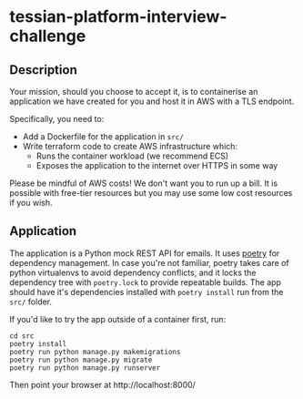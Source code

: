# tessian-platform-interview-challenge

## Description

Your mission, should you choose to accept it, is to containerise an application
we have created for you and host it in AWS with a TLS endpoint.

Specifically, you need to:

- Add a Dockerfile for the application in `src/`
- Write terraform code to create AWS infrastructure which:
   - Runs the container workload (we recommend ECS)
   - Exposes the application to the internet over HTTPS in some way

Please be mindful of AWS costs! We don't want you to run up a bill. It is
possible with free-tier resources but you may use some low cost resources if
you wish.

## Application

The application is a Python mock REST API for emails. It uses
[poetry](https://python-poetry.org/docs/) for dependency management. In case
you're not familiar, poetry takes care of python virtualenvs to avoid dependency
conflicts, and it locks the dependency tree with `poetry.lock` to provide
repeatable builds. The app should have it's dependencies installed with `poetry
install` run from the `src/` folder.

If you'd like to try the app outside of a container first, run:

```
cd src
poetry install
poetry run python manage.py makemigrations
poetry run python manage.py migrate
poetry run python manage.py runserver
```

Then point your browser at http://localhost:8000/
